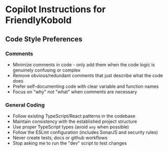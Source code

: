 # Copilot Instructions for FriendlyKobold

## Code Style Preferences

### Comments

- Minimize comments in code - only add them when the code logic is genuinely confusing or complex
- Remove obvious/redundant comments that just describe what the code does
- Prefer self-documenting code with clear variable and function names
- Focus on "why" not "what" when comments are necessary

### General Coding

- Follow existing TypeScript/React patterns in the codebase
- Maintain consistency with the established project structure
- Use proper TypeScript types (avoid `any` when possible)
- Follow the ESLint configuration (includes SonarJS and security rules)
- Never create tests, docs or github workflows
- Stop asking me to run the "dev" script to test changes

